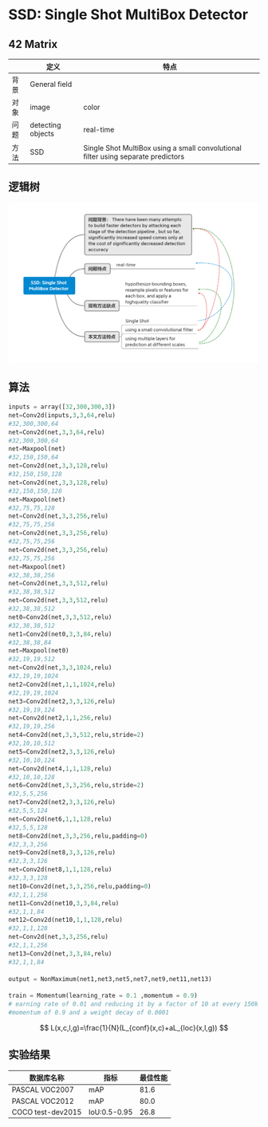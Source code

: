 # SSD: Single Shot MultiBox Detector    
## 42 Matrix

|      | 定义              | 特点                                                         |
| ---- | ----------------- | ------------------------------------------------------------ |
| 背景 | General field     |                                                              |
| 对象 | image             | color                                                        |
| 问题 | detecting objects | real-time                                                    |
| 方法 | SSD               | Single Shot  MultiBox   using a small convolutional filter   using separate predictors |

## 逻辑树

![Non-local](https://github.com/srsorry/DL_Reading/blob/master/SSD/SSD.PNG)

## 算法

```python
inputs = array([32,300,300,3])
net=Conv2d(inputs,3,3,64,relu)
#32,300,300,64
net=Conv2d(net,3,3,64,relu)
#32,300,300,64
net=Maxpool(net)
#32,150,150,64
net=Conv2d(net,3,3,128,relu)
#32,150,150,128
net=Conv2d(net,3,3,128,relu)
#32,150,150,128
net=Maxpool(net)
#32,75,75,128
net=Conv2d(net,3,3,256,relu)
#32,75,75,256
net=Conv2d(net,3,3,256,relu)
#32,75,75,256
net=Conv2d(net,3,3,256,relu)
#32,75,75,256
net=Maxpool(net)
#32,38,38,256
net=Conv2d(net,3,3,512,relu)
#32,38,38,512
net=Conv2d(net,3,3,512,relu)
#32,38,38,512
net0=Conv2d(net,3,3,512,relu)
#32,38,38,512
net1=Conv2d(net0,3,3,84,relu)
#32,38,38,84
net=Maxpool(net0)
#32,19,19,512
net=Conv2d(net,3,3,1024,relu)
#32,19,19,1024
net2=Conv2d(net,1,1,1024,relu)
#32,19,19,1024
net3=Conv2d(net2,3,3,126,relu)
#32,19,19,124
net=Conv2d(net2,1,1,256,relu)
#32,19,19,256
net4=Conv2d(net,3,3,512,relu,stride=2)
#32,10,10,512
net5=Conv2d(net2,3,3,126,relu)
#32,10,10,124
net=Conv2d(net4,1,1,128,relu)
#32,10,10,128
net6=Conv2d(net,3,3,256,relu,stride=2)
#32,5,5,256
net7=Conv2d(net2,3,3,126,relu)
#32,5,5,124
net=Conv2d(net6,1,1,128,relu)
#32,5,5,128
net8=Conv2d(net,3,3,256,relu,padding=0)
#32,3,3,256
net9=Conv2d(net8,3,3,126,relu)
#32,3,3,126
net=Conv2d(net8,1,1,128,relu)
#32,3,3,128
net10=Conv2d(net,3,3,256,relu,padding=0)
#32,1,1,256
net11=Conv2d(net10,3,3,84,relu)
#32,1,1,84
net12=Conv2d(net10,1,1,128,relu)
#32,1,1,128
net=Conv2d(net,3,3,256,relu)
#32,1,1,256
net13=Conv2d(net,3,3,84,relu)
#32,1,1,84

output = NonMaximum(net1,net3,net5,net7,net9,net11,net13)

train = Momentum(learning_rate = 0.1 ,momentum = 0.9)
# earning rate of 0.01 and reducing it by a factor of 10 at every 150k iterations
#momentum of 0.9 and a weight decay of 0.0001
```

$$
L(x,c,l,g)=\frac{1}{N}(L_{conf}(x,c)+aL_{loc}(x,l,g))
$$



## 实验结果

| 数据库名称        | 指标         | 最佳性能 |
| ----------------- | ------------ | -------- |
| PASCAL VOC2007    | mAP          | 81.6     |
| PASCAL VOC2012    | mAP          | 80.0     |
| COCO test-dev2015 | IoU:0.5-0.95 | 26.8     |

